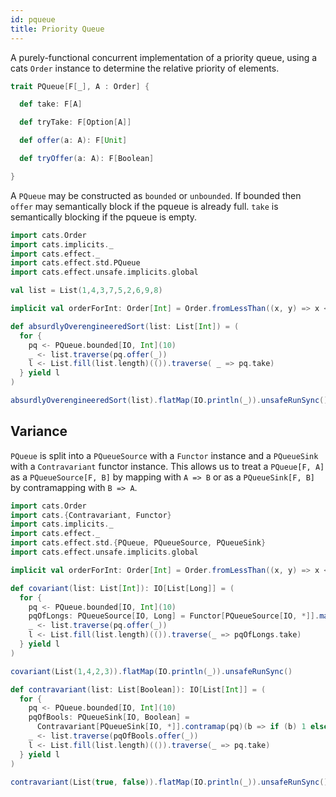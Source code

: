 ```yaml
---
id: pqueue
title: Priority Queue
---
```


A purely-functional concurrent implementation of a priority queue, using
a cats `Order` instance to determine the relative priority of elements.

```scala
trait PQueue[F[_], A : Order] {

  def take: F[A]

  def tryTake: F[Option[A]]

  def offer(a: A): F[Unit]

  def tryOffer(a: A): F[Boolean]

}
```

A `PQueue` may be constructed as `bounded` or `unbounded`. If bounded then
`offer` may semantically block if the pqueue is already full. `take` is
semantically blocking if the pqueue is empty.

```scala mdoc
import cats.Order
import cats.implicits._
import cats.effect._
import cats.effect.std.PQueue
import cats.effect.unsafe.implicits.global

val list = List(1,4,3,7,5,2,6,9,8)

implicit val orderForInt: Order[Int] = Order.fromLessThan((x, y) => x < y)

def absurdlyOverengineeredSort(list: List[Int]) = (
  for {
    pq <- PQueue.bounded[IO, Int](10)
    _ <- list.traverse(pq.offer(_))
    l <- List.fill(list.length)(()).traverse( _ => pq.take)
  } yield l
)

absurdlyOverengineeredSort(list).flatMap(IO.println(_)).unsafeRunSync()
```

## Variance

`PQueue` is split into a `PQueueSource` with a `Functor` instance and a
`PQueueSink` with a `Contravariant` functor instance. This allows us to
treat a `PQueue[F, A]` as a `PQueueSource[F, B]` by mapping with `A => B` 
or as a `PQueueSink[F, B]` by contramapping with `B => A`.

```scala mdoc:reset
import cats.Order
import cats.{Contravariant, Functor}
import cats.implicits._
import cats.effect._
import cats.effect.std.{PQueue, PQueueSource, PQueueSink}
import cats.effect.unsafe.implicits.global

implicit val orderForInt: Order[Int] = Order.fromLessThan((x, y) => x < y)

def covariant(list: List[Int]): IO[List[Long]] = (
  for {
    pq <- PQueue.bounded[IO, Int](10)
    pqOfLongs: PQueueSource[IO, Long] = Functor[PQueueSource[IO, *]].map(pq)(_.toLong)
    _ <- list.traverse(pq.offer(_))
    l <- List.fill(list.length)(()).traverse(_ => pqOfLongs.take)
  } yield l
)

covariant(List(1,4,2,3)).flatMap(IO.println(_)).unsafeRunSync()

def contravariant(list: List[Boolean]): IO[List[Int]] = (
  for {
    pq <- PQueue.bounded[IO, Int](10)
    pqOfBools: PQueueSink[IO, Boolean] =
      Contravariant[PQueueSink[IO, *]].contramap(pq)(b => if (b) 1 else 0)
    _ <- list.traverse(pqOfBools.offer(_))
    l <- List.fill(list.length)(()).traverse(_ => pq.take)
  } yield l
)

contravariant(List(true, false)).flatMap(IO.println(_)).unsafeRunSync()
```
